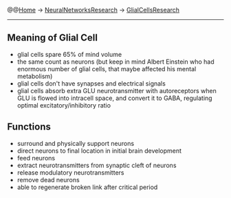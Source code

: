 @@[Home](Home.md) -> [NeuralNetworksResearch](NeuralNetworksResearch.md) -> [GlialCellsResearch](GlialCellsResearch.md)

---


## Meaning of Glial Cell ##

  * glial cells spare 65% of mind volume
  * the same count as neurons (but keep in mind Albert Einstein who had enormous number of glial cells, that maybe affected his mental metabolism)
  * glial cells don't have synapses and electrical signals
  * glial cells absorb extra GLU neurotransmitter with autoreceptors when GLU is flowed into intracell space, and convert it to GABA, regulating optimal excitatory/inhibitory ratio

## Functions ##

  * surround and physically support neurons
  * direct neurons to final location in initial brain development
  * feed neurons
  * extract neurotransmitters from synaptic cleft of neurons
  * release modulatory neurotransmitters
  * remove dead neurons
  * able to regenerate broken link after critical period